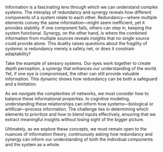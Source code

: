 Information is a fascinating lens through which we can understand complex systems. The interplay of redundancy and synergy reveals how different components of a system relate to each other. Redundancy—where multiple elements convey the same information—might seem inefficient, yet it provides stability. If one component fails, others can step in, keeping the system functional. Synergy, on the other hand, is where the combined information from multiple sources reveals insights that no single source could provide alone. This duality raises questions about the fragility of systems: is redundancy merely a safety net, or does it constrain adaptability?

Take the example of sensory systems. Our eyes work together to create depth perception, a synergy that enhances our understanding of the world. Yet, if one eye is compromised, the other can still provide valuable information. This dynamic shows how redundancy can be both a safeguard and a limitation.

As we navigate the complexities of networks, we must consider how to balance these informational properties. In cognitive modeling, understanding these relationships can inform how systems—biological or artificial—process information. The challenge lies in determining which elements to prioritize and how to blend inputs effectively, ensuring that we extract meaningful insights without losing sight of the bigger picture.

Ultimately, as we explore these concepts, we must remain open to the nuances of information theory, continuously asking how redundancy and synergy can inform our understanding of both the individual components and the system as a whole.
